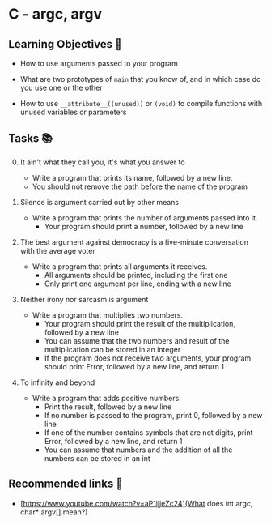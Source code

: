 # C - argc, argv

## Learning Objectives 🎯
- How to use arguments passed to your program

- What are two prototypes of `main` that you know of, and in which case do you use one or the other

- How to use `__attribute__((unused))` or `(void)` to compile functions with unused variables or parameters

## Tasks 📚
0. It ain't what they call you, it's what you answer to
	- Write a program that prints its name, followed by a new line.
	+ You should not remove the path before the name of the program

1. Silence is argument carried out by other means
	- Write a program that prints the number of arguments passed into it.
		* Your program should print a number, followed by a new line

2. The best argument against democracy is a five-minute conversation with the average voter
	- Write a program that prints all arguments it receives.
		* All arguments should be printed, including the first one
		* Only print one argument per line, ending with a new line

3. Neither irony nor sarcasm is argument
	- Write a program that multiplies two numbers.
		* Your program should print the result of the multiplication, followed by a new line
		* You can assume that the two numbers and result of the multiplication can be stored in an integer
		* If the program does not receive two arguments, your program should print Error, followed by a new line, and return 1

4. To infinity and beyond
	- Write a program that adds positive numbers.
		* Print the result, followed by a new line
		* If no number is passed to the program, print 0, followed by a new line
		* If one of the number contains symbols that are not digits, print Error, followed by a new line, and return 1
		* You can assume that numbers and the addition of all the numbers can be stored in an int

		
		


## Recommended links 🔗 
- [https://www.youtube.com/watch?v=aP1ijjeZc24](What does int argc, char* argv[] mean?)	
